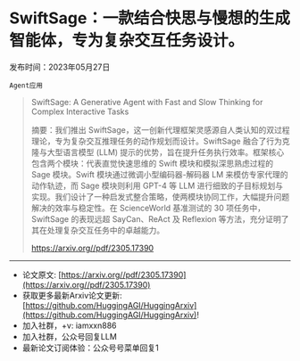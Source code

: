 # SwiftSage：一款结合快思与慢想的生成智能体，专为复杂交互任务设计。
发布时间：2023年05月27日

`Agent应用`
> SwiftSage: A Generative Agent with Fast and Slow Thinking for Complex Interactive Tasks
>
> 摘要：我们推出 SwiftSage，这一创新代理框架灵感源自人类认知的双过程理论，专为复杂交互推理任务的动作规划而设计。SwiftSage 融合了行为克隆与大型语言模型 (LLM) 提示的优势，旨在提升任务执行效率。框架核心包含两个模块：代表直觉快速思维的 Swift 模块和模拟深思熟虑过程的 Sage 模块。Swift 模块通过微调小型编码器-解码器 LM 来模仿专家代理的动作轨迹，而 Sage 模块则利用 GPT-4 等 LLM 进行细致的子目标规划与实现。我们设计了一种启发式整合策略，使两模块协同工作，大幅提升问题解决的效率与稳定性。在 ScienceWorld 基准测试的 30 项任务中，SwiftSage 的表现远超 SayCan、ReAct 及 Reflexion 等方法，充分证明了其在处理复杂交互任务中的卓越能力。
>
> https://arxiv.org//pdf/2305.17390


<hr />

- 论文原文: [https://arxiv.org//pdf/2305.17390](https://arxiv.org//pdf/2305.17390)
- 获取更多最新Arxiv论文更新: [https://github.com/HuggingAGI/HuggingArxiv](https://github.com/HuggingAGI/HuggingArxiv)!
- 加入社群，+v: iamxxn886
- 加入社群，公众号回复LLM
- 最新论文订阅体验：公众号号菜单回复1